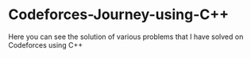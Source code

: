 # Codeforces-Journey-using-C++

Here you can see the solution of various problems that I have solved on Codeforces using C++
